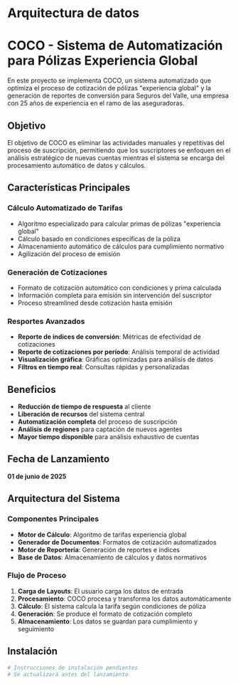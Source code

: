# Arquitectura de datos
# COCO - Sistema de Automatización para Pólizas Experiencia Global

En este proyecto se implementa COCO, un sistema automatizado que optimiza el proceso de cotización de pólizas "experiencia global" y la generación de reportes de conversión para Seguros del Valle, una empresa con 25 años de experiencia en el ramo de las aseguradoras.

## Objetivo

El objetivo de COCO es eliminar las actividades manuales y repetitivas del proceso de suscripción, permitiendo que los suscriptores se enfoquen en el análisis estratégico de nuevas cuentas mientras el sistema se encarga del procesamiento automático de datos y cálculos.

## Características Principales

### Cálculo Automatizado de Tarifas
- Algoritmo especializado para calcular primas de pólizas "experiencia global"
- Cálculo basado en condiciones específicas de la póliza
- Almacenamiento automático de cálculos para cumplimiento normativo
- Agilización del proceso de emisión

### Generación de Cotizaciones
- Formato de cotización automático con condiciones y prima calculada
- Información completa para emisión sin intervención del suscriptor
- Proceso streamlined desde cotización hasta emisión

### Resportes Avanzados
- **Reporte de índices de conversión**: Métricas de efectividad de cotizaciones
- **Reporte de cotizaciones por período**: Análisis temporal de actividad
- **Visualización gráfica**: Gráficas optimizadas para análisis de datos
- **Filtros en tiempo real**: Consultas rápidas y personalizadas

## Beneficios

- **Reducción de tiempo de respuesta** al cliente
- **Liberación de recursos** del sistema central
- **Automatización completa** del proceso de suscripción
- **Análisis de regiones** para captación de nuevos agentes
- **Mayor tiempo disponible** para análisis exhaustivo de cuentas

## Fecha de Lanzamiento

**01 de junio de 2025**

## Arquitectura del Sistema

### Componentes Principales
- **Motor de Cálculo**: Algoritmo de tarifas experiencia global
- **Generador de Documentos**: Formatos de cotización automatizados  
- **Motor de Reportería**: Generación de reportes e índices
- **Base de Datos**: Almacenamiento de cálculos y datos normativos

### Flujo de Proceso
1. **Carga de Layouts**: El usuario carga los datos de entrada
2. **Procesamiento**: COCO procesa y transforma los datos automáticamente
3. **Cálculo**: El sistema calcula la tarifa según condiciones de póliza
4. **Generación**: Se produce el formato de cotización completo
5. **Almacenamiento**: Los datos se guardan para cumplimiento y seguimiento

## Instalación

```bash
# Instrucciones de instalación pendientes
# Se actualizará antes del lanzamiento